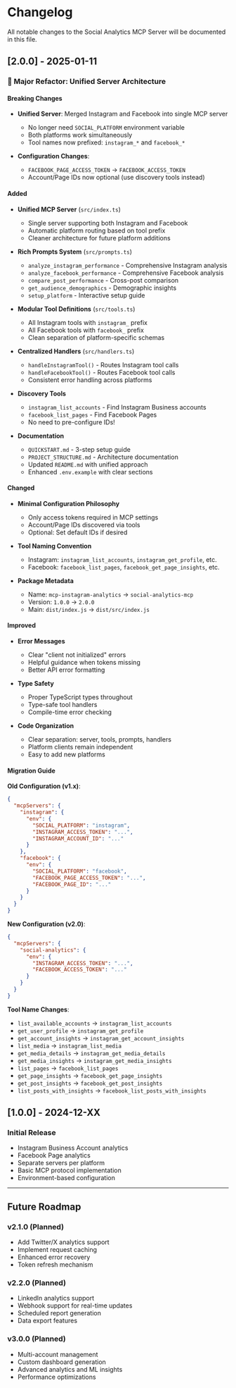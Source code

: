 # Changelog

All notable changes to the Social Analytics MCP Server will be documented in this file.

## [2.0.0] - 2025-01-11

### 🎉 Major Refactor: Unified Server Architecture

#### Breaking Changes

- **Unified Server**: Merged Instagram and Facebook into single MCP server
  - No longer need `SOCIAL_PLATFORM` environment variable
  - Both platforms work simultaneously
  - Tool names now prefixed: `instagram_*` and `facebook_*`

- **Configuration Changes**:
  - `FACEBOOK_PAGE_ACCESS_TOKEN` → `FACEBOOK_ACCESS_TOKEN`
  - Account/Page IDs now optional (use discovery tools instead)

#### Added

- **Unified MCP Server** (`src/index.ts`)
  - Single server supporting both Instagram and Facebook
  - Automatic platform routing based on tool prefix
  - Cleaner architecture for future platform additions

- **Rich Prompts System** (`src/prompts.ts`)
  - `analyze_instagram_performance` - Comprehensive Instagram analysis
  - `analyze_facebook_performance` - Comprehensive Facebook analysis
  - `compare_post_performance` - Cross-post comparison
  - `get_audience_demographics` - Demographic insights
  - `setup_platform` - Interactive setup guide

- **Modular Tool Definitions** (`src/tools.ts`)
  - All Instagram tools with `instagram_` prefix
  - All Facebook tools with `facebook_` prefix
  - Clean separation of platform-specific schemas

- **Centralized Handlers** (`src/handlers.ts`)
  - `handleInstagramTool()` - Routes Instagram tool calls
  - `handleFacebookTool()` - Routes Facebook tool calls
  - Consistent error handling across platforms

- **Discovery Tools**
  - `instagram_list_accounts` - Find Instagram Business accounts
  - `facebook_list_pages` - Find Facebook Pages
  - No need to pre-configure IDs!

- **Documentation**
  - `QUICKSTART.md` - 3-step setup guide
  - `PROJECT_STRUCTURE.md` - Architecture documentation
  - Updated `README.md` with unified approach
  - Enhanced `.env.example` with clear sections

#### Changed

- **Minimal Configuration Philosophy**
  - Only access tokens required in MCP settings
  - Account/Page IDs discovered via tools
  - Optional: Set default IDs if desired

- **Tool Naming Convention**
  - Instagram: `instagram_list_accounts`, `instagram_get_profile`, etc.
  - Facebook: `facebook_list_pages`, `facebook_get_page_insights`, etc.

- **Package Metadata**
  - Name: `mcp-instagram-analytics` → `social-analytics-mcp`
  - Version: `1.0.0` → `2.0.0`
  - Main: `dist/index.js` → `dist/src/index.js`

#### Improved

- **Error Messages**
  - Clear "client not initialized" errors
  - Helpful guidance when tokens missing
  - Better API error formatting

- **Type Safety**
  - Proper TypeScript types throughout
  - Type-safe tool handlers
  - Compile-time error checking

- **Code Organization**
  - Clear separation: server, tools, prompts, handlers
  - Platform clients remain independent
  - Easy to add new platforms

#### Migration Guide

**Old Configuration (v1.x)**:
```json
{
  "mcpServers": {
    "instagram": {
      "env": {
        "SOCIAL_PLATFORM": "instagram",
        "INSTAGRAM_ACCESS_TOKEN": "...",
        "INSTAGRAM_ACCOUNT_ID": "..."
      }
    },
    "facebook": {
      "env": {
        "SOCIAL_PLATFORM": "facebook",
        "FACEBOOK_PAGE_ACCESS_TOKEN": "...",
        "FACEBOOK_PAGE_ID": "..."
      }
    }
  }
}
```

**New Configuration (v2.0)**:
```json
{
  "mcpServers": {
    "social-analytics": {
      "env": {
        "INSTAGRAM_ACCESS_TOKEN": "...",
        "FACEBOOK_ACCESS_TOKEN": "..."
      }
    }
  }
}
```

**Tool Name Changes**:
- `list_available_accounts` → `instagram_list_accounts`
- `get_user_profile` → `instagram_get_profile`
- `get_account_insights` → `instagram_get_account_insights`
- `list_media` → `instagram_list_media`
- `get_media_details` → `instagram_get_media_details`
- `get_media_insights` → `instagram_get_media_insights`
- `list_pages` → `facebook_list_pages`
- `get_page_insights` → `facebook_get_page_insights`
- `get_post_insights` → `facebook_get_post_insights`
- `list_posts_with_insights` → `facebook_list_posts_with_insights`

## [1.0.0] - 2024-12-XX

### Initial Release

- Instagram Business Account analytics
- Facebook Page analytics
- Separate servers per platform
- Basic MCP protocol implementation
- Environment-based configuration

---

## Future Roadmap

### v2.1.0 (Planned)
- Add Twitter/X analytics support
- Implement request caching
- Enhanced error recovery
- Token refresh mechanism

### v2.2.0 (Planned)
- LinkedIn analytics support
- Webhook support for real-time updates
- Scheduled report generation
- Data export features

### v3.0.0 (Planned)
- Multi-account management
- Custom dashboard generation
- Advanced analytics and ML insights
- Performance optimizations
